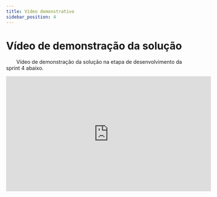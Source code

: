 ```yaml
---
title: Vídeo demonstrativo
sidebar_position: 4
---
```


# Vídeo de demonstração da solução

&emsp;&emsp;Vídeo de demonstração da solução na etapa de desenvolvimento da sprint 4 abaixo.

<iframe width="560" height="315" src="https://www.youtube.com/embed/e7sV7_amnzM?si=IrQQ9iT1GfkKwsGU" title="YouTube video player" frameborder="0" allow="accelerometer; autoplay; clipboard-write; encrypted-media; gyroscope; picture-in-picture; web-share" referrerpolicy="strict-origin-when-cross-origin" allowfullscreen></iframe>
